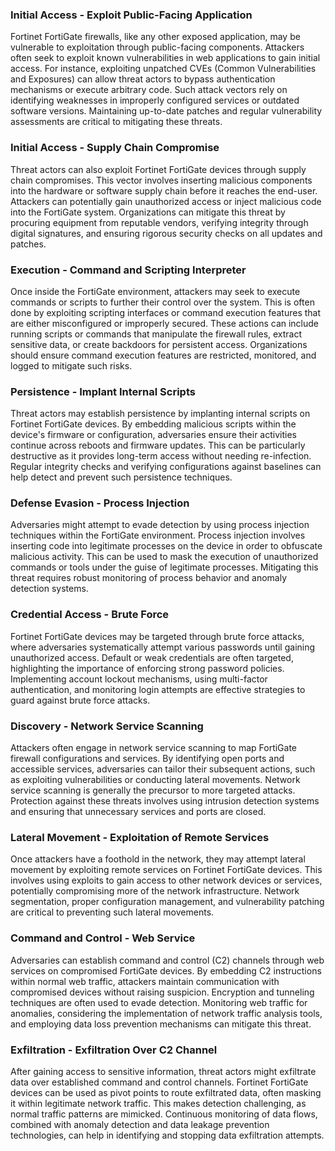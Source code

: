 ### Initial Access - Exploit Public-Facing Application

Fortinet FortiGate firewalls, like any other exposed application, may be vulnerable to exploitation through public-facing components. Attackers often seek to exploit known vulnerabilities in web applications to gain initial access. For instance, exploiting unpatched CVEs (Common Vulnerabilities and Exposures) can allow threat actors to bypass authentication mechanisms or execute arbitrary code. Such attack vectors rely on identifying weaknesses in improperly configured services or outdated software versions. Maintaining up-to-date patches and regular vulnerability assessments are critical to mitigating these threats.

### Initial Access - Supply Chain Compromise

Threat actors can also exploit Fortinet FortiGate devices through supply chain compromises. This vector involves inserting malicious components into the hardware or software supply chain before it reaches the end-user. Attackers can potentially gain unauthorized access or inject malicious code into the FortiGate system. Organizations can mitigate this threat by procuring equipment from reputable vendors, verifying integrity through digital signatures, and ensuring rigorous security checks on all updates and patches.

### Execution - Command and Scripting Interpreter

Once inside the FortiGate environment, attackers may seek to execute commands or scripts to further their control over the system. This is often done by exploiting scripting interfaces or command execution features that are either misconfigured or improperly secured. These actions can include running scripts or commands that manipulate the firewall rules, extract sensitive data, or create backdoors for persistent access. Organizations should ensure command execution features are restricted, monitored, and logged to mitigate such risks.

### Persistence - Implant Internal Scripts

Threat actors may establish persistence by implanting internal scripts on Fortinet FortiGate devices. By embedding malicious scripts within the device's firmware or configuration, adversaries ensure their activities continue across reboots and firmware updates. This can be particularly destructive as it provides long-term access without needing re-infection. Regular integrity checks and verifying configurations against baselines can help detect and prevent such persistence techniques.

### Defense Evasion - Process Injection

Adversaries might attempt to evade detection by using process injection techniques within the FortiGate environment. Process injection involves inserting code into legitimate processes on the device in order to obfuscate malicious activity. This can be used to mask the execution of unauthorized commands or tools under the guise of legitimate processes. Mitigating this threat requires robust monitoring of process behavior and anomaly detection systems.

### Credential Access - Brute Force

Fortinet FortiGate devices may be targeted through brute force attacks, where adversaries systematically attempt various passwords until gaining unauthorized access. Default or weak credentials are often targeted, highlighting the importance of enforcing strong password policies. Implementing account lockout mechanisms, using multi-factor authentication, and monitoring login attempts are effective strategies to guard against brute force attacks.

### Discovery - Network Service Scanning

Attackers often engage in network service scanning to map FortiGate firewall configurations and services. By identifying open ports and accessible services, adversaries can tailor their subsequent actions, such as exploiting vulnerabilities or conducting lateral movements. Network service scanning is generally the precursor to more targeted attacks. Protection against these threats involves using intrusion detection systems and ensuring that unnecessary services and ports are closed.

### Lateral Movement - Exploitation of Remote Services

Once attackers have a foothold in the network, they may attempt lateral movement by exploiting remote services on Fortinet FortiGate devices. This involves using exploits to gain access to other network devices or services, potentially compromising more of the network infrastructure. Network segmentation, proper configuration management, and vulnerability patching are critical to preventing such lateral movements.

### Command and Control - Web Service

Adversaries can establish command and control (C2) channels through web services on compromised FortiGate devices. By embedding C2 instructions within normal web traffic, attackers maintain communication with compromised devices without raising suspicion. Encryption and tunneling techniques are often used to evade detection. Monitoring web traffic for anomalies, considering the implementation of network traffic analysis tools, and employing data loss prevention mechanisms can mitigate this threat.

### Exfiltration - Exfiltration Over C2 Channel

After gaining access to sensitive information, threat actors might exfiltrate data over established command and control channels. Fortinet FortiGate devices can be used as pivot points to route exfiltrated data, often masking it within legitimate network traffic. This makes detection challenging, as normal traffic patterns are mimicked. Continuous monitoring of data flows, combined with anomaly detection and data leakage prevention technologies, can help in identifying and stopping data exfiltration attempts.
